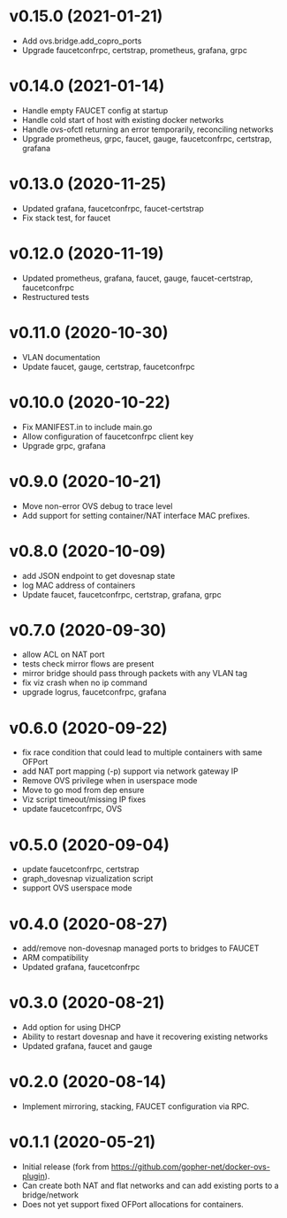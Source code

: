# v0.15.0 (2021-01-21)

- Add ovs.bridge.add_copro_ports
- Upgrade faucetconfrpc, certstrap, prometheus, grafana, grpc

# v0.14.0 (2021-01-14)

- Handle empty FAUCET config at startup
- Handle cold start of host with existing docker networks
- Handle ovs-ofctl returning an error temporarily, reconciling networks
- Upgrade prometheus, grpc, faucet, gauge, faucetconfrpc, certstrap, grafana

# v0.13.0 (2020-11-25)

- Updated grafana, faucetconfrpc, faucet-certstrap
- Fix stack test, for faucet

# v0.12.0 (2020-11-19)

- Updated prometheus, grafana, faucet, gauge, faucet-certstrap, faucetconfrpc
- Restructured tests

# v0.11.0 (2020-10-30)

- VLAN documentation
- Update faucet, gauge, certstrap, faucetconfrpc

# v0.10.0 (2020-10-22)

- Fix MANIFEST.in to include main.go
- Allow configuration of faucetconfrpc client key
- Upgrade grpc, grafana

# v0.9.0 (2020-10-21)

- Move non-error OVS debug to trace level
- Add support for setting container/NAT interface MAC prefixes.

# v0.8.0 (2020-10-09)

- add JSON endpoint to get dovesnap state
- log MAC address of containers
- Update faucet, faucetconfrpc, certstrap, grafana, grpc

# v0.7.0 (2020-09-30)

- allow ACL on NAT port
- tests check mirror flows are present
- mirror bridge should pass through packets with any VLAN tag
- fix viz crash when no ip command
- upgrade logrus, faucetconfrpc, grafana

# v0.6.0 (2020-09-22)

- fix race condition that could lead to multiple containers with same OFPort
- add NAT port mapping (-p) support via network gateway IP
- Remove OVS privilege when in userspace mode
- Move to go mod from dep ensure
- Viz script timeout/missing IP fixes
- update faucetconfrpc, OVS

# v0.5.0 (2020-09-04)

- update faucetconfrpc, certstrap
- graph_dovesnap vizualization script
- support OVS userspace mode

# v0.4.0 (2020-08-27)

- add/remove non-dovesnap managed ports to bridges to FAUCET
- ARM compatibility
- Updated grafana, faucetconfrpc

# v0.3.0 (2020-08-21)

- Add option for using DHCP
- Ability to restart dovesnap and have it recovering existing networks
- Updated grafana, faucet and gauge

# v0.2.0 (2020-08-14)

- Implement mirroring, stacking, FAUCET configuration via RPC.

# v0.1.1 (2020-05-21)

- Initial release (fork from https://github.com/gopher-net/docker-ovs-plugin).
- Can create both NAT and flat networks and can add existing ports to a bridge/network
- Does not yet support fixed OFPort allocations for containers.
